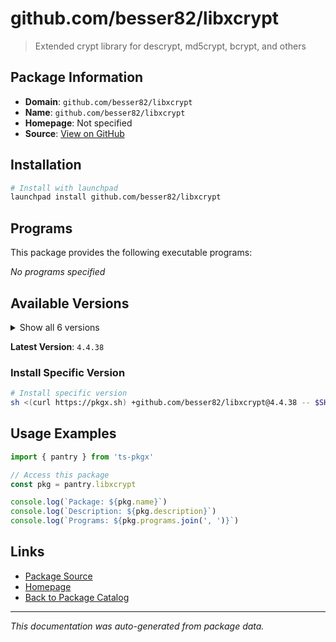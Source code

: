 # github.com/besser82/libxcrypt

> Extended crypt library for descrypt, md5crypt, bcrypt, and others

## Package Information

- **Domain**: `github.com/besser82/libxcrypt`
- **Name**: `github.com/besser82/libxcrypt`
- **Homepage**: Not specified
- **Source**: [View on GitHub](https://github.com/pkgxdev/pantry/tree/main/projects/github.com/besser82/libxcrypt/package.yml)

## Installation

```bash
# Install with launchpad
launchpad install github.com/besser82/libxcrypt
```

## Programs

This package provides the following executable programs:

*No programs specified*

## Available Versions

<details>
<summary>Show all 6 versions</summary>

- `4.4.38`, `4.4.37`, `4.4.36`, `4.4.35`, `4.4.34`
- `4.4.33`

</details>

**Latest Version**: `4.4.38`

### Install Specific Version

```bash
# Install specific version
sh <(curl https://pkgx.sh) +github.com/besser82/libxcrypt@4.4.38 -- $SHELL -i
```

## Usage Examples

```typescript
import { pantry } from 'ts-pkgx'

// Access this package
const pkg = pantry.libxcrypt

console.log(`Package: ${pkg.name}`)
console.log(`Description: ${pkg.description}`)
console.log(`Programs: ${pkg.programs.join(', ')}`)
```

## Links

- [Package Source](https://github.com/pkgxdev/pantry/tree/main/projects/github.com/besser82/libxcrypt/package.yml)
- [Homepage](#)
- [Back to Package Catalog](../package-catalog.md)

---

*This documentation was auto-generated from package data.*
